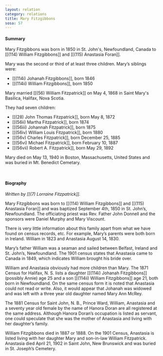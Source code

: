 ```yaml
---
layout: relation
category: relations
title: Mary Fitzgibbons
sosa: 57
---
```


#### Summary

Mary Fitzgibbons was born in 1850 in St. John's, Newfoundland, Canada to [[(114) William Fitzgibbons]] and [[(115) Anastasia Foran]].

Mary was the second or third of at least three children. Mary’s siblings were:

* [[(114i) Johanah Fitzgibbons]], born 1846
* [[(114ii) William Fitzgibbons]], born 1850

Mary married [[(56) William Fitzpatrick]] on May 4, 1868 in Saint Mary's Basilica, Halifax, Nova Scotia.

They had seven children:

* [[(28) John Thomas Fitzpatrick]], born May 8, 1872
* [[(56ii) Martha Fitzpatrick]], born 1874
* [[(56iii) Johannah Fitzpatrick]], born 1875
* [[(56iv) William Louis Fitzpatrick]], born 1880
* [[(56v) Charles Fitzpatrick]], born December 25, 1885
* [[(56vi) Michael Fitzpatrick]], born February 10, 1887
* [[(56vii) Robert A. Fitzpatrick]], born May 29, 1892

Mary died on May 13, 1940 in Boston, Massachusetts, United States and was buried in Mt. Benedict Cemetary.

<br>

#### Biography

*Written by [[(7) Lorraine Fitzpatrick]].*

Mary Fitzgibbons was born to [[(114) William Fitzgibbons]] and [[(115) Anastasia Foran]] and was baptized September 4th, 1850 in St. John’s, Newfoundland. The officiating priest was Rev. Father John Donnell and the sponsors were Daniel Murphy and Mary Viscount.

There is very little information about this family apart from what we have found on census records, etc. For example, Mary’s parents were both born in Ireland. William in 1823 and Anastasia August 14, 1830.

Mary’s father William was a seaman and sailed between Belfast, Ireland and St. John’s, Newfoundland. The 1901 census states that Anastasia came to Canada in 1849, which indicates William brought his bride over.

William and Anastasia obviously had more children than Mary. The 1871 Census for Halifax, N. S. lists a daughter [[(114i) Johanah Fitzgibbons]] (possibly Annie) age 25 and a son [[(114ii) William Fitzgibbons]] age 21, both born in Newfoundland. On the same census form it is noted that Anastasia could not read or write. Also, it would appear that Johanah was widowed and was left with a three year old daughter named Mary Ann McRey.

The 1881 Census for Saint John, N. B., Prince Ward, William, Anastasia and a seventy year old female by the name of Hanora Doran are all registered at the same address. Although Hanora Doran’s occupation is listed as servant, one could speculate that she was the mother of Anastasia and living with her daughter’s family.

William Fitzgibbons died in 1887 or 1888. On the 1901 Census, Anastasia is listed living with her daughter Mary and son-in-law William Fitzpatrick. Anastasia died April 21, 1902 in Saint John, New Brunswick and was buried in St. Joseph’s Cemetery.
